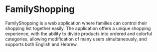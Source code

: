 # FamilyShopping
FamilyShopping is a web application where families can control their shopping list together easily. The application offers a unique shopping experience, with the ability to divide products into ordered and colorful categories, allowing modification of many users simultaneously, and supports both English and Hebrew. 

